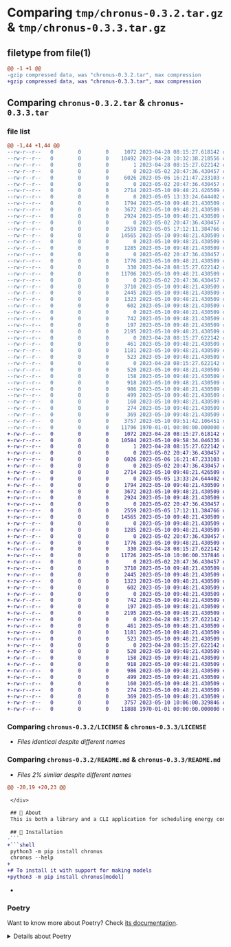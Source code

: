 # Comparing `tmp/chronus-0.3.2.tar.gz` & `tmp/chronus-0.3.3.tar.gz`

## filetype from file(1)

```diff
@@ -1 +1 @@
-gzip compressed data, was "chronus-0.3.2.tar", max compression
+gzip compressed data, was "chronus-0.3.3.tar", max compression
```

## Comparing `chronus-0.3.2.tar` & `chronus-0.3.3.tar`

### file list

```diff
@@ -1,44 +1,44 @@
--rw-r--r--   0        0        0     1072 2023-04-28 08:15:27.618142 chronus-0.3.2/LICENSE
--rw-r--r--   0        0        0    10492 2023-04-28 10:32:38.218556 chronus-0.3.2/README.md
--rw-r--r--   0        0        0        1 2023-04-28 08:15:27.622142 chronus-0.3.2/chronus/SystemIntegration/__init__.py
--rw-r--r--   0        0        0        0 2023-05-02 20:47:36.430457 chronus-0.3.2/chronus/SystemIntegration/application_runners/__init__.py
--rw-r--r--   0        0        0     6026 2023-05-06 16:21:47.233103 chronus-0.3.2/chronus/SystemIntegration/application_runners/hpcg.py
--rw-r--r--   0        0        0        0 2023-05-02 20:47:36.430457 chronus-0.3.2/chronus/SystemIntegration/cpu_info_services/__init__.py
--rw-r--r--   0        0        0     2714 2023-05-10 09:48:21.426509 chronus-0.3.2/chronus/SystemIntegration/cpu_info_services/cpu_info_service.py
--rw-r--r--   0        0        0        0 2023-05-05 13:33:24.644402 chronus-0.3.2/chronus/SystemIntegration/optimizers/__init__.py
--rw-r--r--   0        0        0     1794 2023-05-10 09:48:21.430509 chronus-0.3.2/chronus/SystemIntegration/optimizers/bruteforce_optmizer.py
--rw-r--r--   0        0        0     3672 2023-05-10 09:48:21.430509 chronus-0.3.2/chronus/SystemIntegration/optimizers/linear_regression.py
--rw-r--r--   0        0        0     2924 2023-05-10 09:48:21.430509 chronus-0.3.2/chronus/SystemIntegration/optimizers/random_tree_forrest.py
--rw-r--r--   0        0        0        0 2023-05-02 20:47:36.430457 chronus-0.3.2/chronus/SystemIntegration/repositories/__init__.py
--rw-r--r--   0        0        0     2559 2023-05-05 17:12:11.384766 chronus-0.3.2/chronus/SystemIntegration/repositories/csv_repository.py
--rw-r--r--   0        0        0    14565 2023-05-10 09:48:21.430509 chronus-0.3.2/chronus/SystemIntegration/repositories/sqlite_repository.py
--rw-r--r--   0        0        0        0 2023-05-10 09:48:21.430509 chronus-0.3.2/chronus/SystemIntegration/settings_interface/__init__.py
--rw-r--r--   0        0        0     1285 2023-05-10 09:48:21.430509 chronus-0.3.2/chronus/SystemIntegration/settings_interface/etc_storage.py
--rw-r--r--   0        0        0        0 2023-05-02 20:47:36.430457 chronus-0.3.2/chronus/SystemIntegration/system_service_interfaces/__init__.py
--rw-r--r--   0        0        0     1776 2023-05-10 09:48:21.430509 chronus-0.3.2/chronus/SystemIntegration/system_service_interfaces/ipmi_system_service.py
--rw-r--r--   0        0        0      330 2023-04-28 08:15:27.622142 chronus-0.3.2/chronus/__init__.py
--rw-r--r--   0        0        0    11706 2023-05-10 09:48:21.430509 chronus-0.3.2/chronus/__main__.py
--rw-r--r--   0        0        0        0 2023-05-02 20:47:36.430457 chronus-0.3.2/chronus/application/__init__.py
--rw-r--r--   0        0        0     3710 2023-05-10 09:48:21.430509 chronus-0.3.2/chronus/application/benchmark_service.py
--rw-r--r--   0        0        0     2445 2023-05-10 09:48:21.430509 chronus-0.3.2/chronus/application/init_model_service.py
--rw-r--r--   0        0        0     1323 2023-05-10 09:48:21.430509 chronus-0.3.2/chronus/application/load_model_service.py
--rw-r--r--   0        0        0      602 2023-05-10 09:48:21.430509 chronus-0.3.2/chronus/application/run_model_service.py
--rw-r--r--   0        0        0        0 2023-05-10 09:48:21.430509 chronus-0.3.2/chronus/cli/__init__.py
--rw-r--r--   0        0        0      742 2023-05-10 09:48:21.430509 chronus-0.3.2/chronus/cli/setup.py
--rw-r--r--   0        0        0      197 2023-05-10 09:48:21.430509 chronus-0.3.2/chronus/domain/LocalSettings.py
--rw-r--r--   0        0        0     2195 2023-05-10 09:48:21.430509 chronus-0.3.2/chronus/domain/Run.py
--rw-r--r--   0        0        0        0 2023-04-28 08:15:27.622142 chronus-0.3.2/chronus/domain/__init__.py
--rw-r--r--   0        0        0      461 2023-05-10 09:48:21.430509 chronus-0.3.2/chronus/domain/benchmark.py
--rw-r--r--   0        0        0     1181 2023-05-10 09:48:21.430509 chronus-0.3.2/chronus/domain/configuration.py
--rw-r--r--   0        0        0      523 2023-05-10 09:48:21.430509 chronus-0.3.2/chronus/domain/cpu_info.py
--rw-r--r--   0        0        0        0 2023-04-28 08:15:27.622142 chronus-0.3.2/chronus/domain/interfaces/__init__.py
--rw-r--r--   0        0        0      520 2023-05-10 09:48:21.430509 chronus-0.3.2/chronus/domain/interfaces/application_runner_interface.py
--rw-r--r--   0        0        0      158 2023-05-10 09:48:21.430509 chronus-0.3.2/chronus/domain/interfaces/cpu_info_service_interface.py
--rw-r--r--   0        0        0      918 2023-05-10 09:48:21.430509 chronus-0.3.2/chronus/domain/interfaces/optimizer_interface.py
--rw-r--r--   0        0        0      986 2023-05-10 09:48:21.430509 chronus-0.3.2/chronus/domain/interfaces/repository_interface.py
--rw-r--r--   0        0        0      499 2023-05-10 09:48:21.430509 chronus-0.3.2/chronus/domain/interfaces/settings_interface.py
--rw-r--r--   0        0        0      160 2023-05-10 09:48:21.430509 chronus-0.3.2/chronus/domain/interfaces/system_service_interface.py
--rw-r--r--   0        0        0      274 2023-05-10 09:48:21.430509 chronus-0.3.2/chronus/domain/model.py
--rw-r--r--   0        0        0      369 2023-05-10 09:48:21.430509 chronus-0.3.2/chronus/domain/system_sample.py
--rw-r--r--   0        0        0     3757 2023-05-10 09:51:42.106451 chronus-0.3.2/pyproject.toml
--rw-r--r--   0        0        0    11796 1970-01-01 00:00:00.000000 chronus-0.3.2/PKG-INFO
+-rw-r--r--   0        0        0     1072 2023-04-28 08:15:27.618142 chronus-0.3.3/LICENSE
+-rw-r--r--   0        0        0    10584 2023-05-10 09:58:34.046336 chronus-0.3.3/README.md
+-rw-r--r--   0        0        0        1 2023-04-28 08:15:27.622142 chronus-0.3.3/chronus/SystemIntegration/__init__.py
+-rw-r--r--   0        0        0        0 2023-05-02 20:47:36.430457 chronus-0.3.3/chronus/SystemIntegration/application_runners/__init__.py
+-rw-r--r--   0        0        0     6026 2023-05-06 16:21:47.233103 chronus-0.3.3/chronus/SystemIntegration/application_runners/hpcg.py
+-rw-r--r--   0        0        0        0 2023-05-02 20:47:36.430457 chronus-0.3.3/chronus/SystemIntegration/cpu_info_services/__init__.py
+-rw-r--r--   0        0        0     2714 2023-05-10 09:48:21.426509 chronus-0.3.3/chronus/SystemIntegration/cpu_info_services/cpu_info_service.py
+-rw-r--r--   0        0        0        0 2023-05-05 13:33:24.644402 chronus-0.3.3/chronus/SystemIntegration/optimizers/__init__.py
+-rw-r--r--   0        0        0     1794 2023-05-10 09:48:21.430509 chronus-0.3.3/chronus/SystemIntegration/optimizers/bruteforce_optmizer.py
+-rw-r--r--   0        0        0     3672 2023-05-10 09:48:21.430509 chronus-0.3.3/chronus/SystemIntegration/optimizers/linear_regression.py
+-rw-r--r--   0        0        0     2924 2023-05-10 09:48:21.430509 chronus-0.3.3/chronus/SystemIntegration/optimizers/random_tree_forrest.py
+-rw-r--r--   0        0        0        0 2023-05-02 20:47:36.430457 chronus-0.3.3/chronus/SystemIntegration/repositories/__init__.py
+-rw-r--r--   0        0        0     2559 2023-05-05 17:12:11.384766 chronus-0.3.3/chronus/SystemIntegration/repositories/csv_repository.py
+-rw-r--r--   0        0        0    14565 2023-05-10 09:48:21.430509 chronus-0.3.3/chronus/SystemIntegration/repositories/sqlite_repository.py
+-rw-r--r--   0        0        0        0 2023-05-10 09:48:21.430509 chronus-0.3.3/chronus/SystemIntegration/settings_interface/__init__.py
+-rw-r--r--   0        0        0     1285 2023-05-10 09:48:21.430509 chronus-0.3.3/chronus/SystemIntegration/settings_interface/etc_storage.py
+-rw-r--r--   0        0        0        0 2023-05-02 20:47:36.430457 chronus-0.3.3/chronus/SystemIntegration/system_service_interfaces/__init__.py
+-rw-r--r--   0        0        0     1776 2023-05-10 09:48:21.430509 chronus-0.3.3/chronus/SystemIntegration/system_service_interfaces/ipmi_system_service.py
+-rw-r--r--   0        0        0      330 2023-04-28 08:15:27.622142 chronus-0.3.3/chronus/__init__.py
+-rw-r--r--   0        0        0    11726 2023-05-10 10:06:00.337846 chronus-0.3.3/chronus/__main__.py
+-rw-r--r--   0        0        0        0 2023-05-02 20:47:36.430457 chronus-0.3.3/chronus/application/__init__.py
+-rw-r--r--   0        0        0     3710 2023-05-10 09:48:21.430509 chronus-0.3.3/chronus/application/benchmark_service.py
+-rw-r--r--   0        0        0     2445 2023-05-10 09:48:21.430509 chronus-0.3.3/chronus/application/init_model_service.py
+-rw-r--r--   0        0        0     1323 2023-05-10 09:48:21.430509 chronus-0.3.3/chronus/application/load_model_service.py
+-rw-r--r--   0        0        0      602 2023-05-10 09:48:21.430509 chronus-0.3.3/chronus/application/run_model_service.py
+-rw-r--r--   0        0        0        0 2023-05-10 09:48:21.430509 chronus-0.3.3/chronus/cli/__init__.py
+-rw-r--r--   0        0        0      742 2023-05-10 09:48:21.430509 chronus-0.3.3/chronus/cli/setup.py
+-rw-r--r--   0        0        0      197 2023-05-10 09:48:21.430509 chronus-0.3.3/chronus/domain/LocalSettings.py
+-rw-r--r--   0        0        0     2195 2023-05-10 09:48:21.430509 chronus-0.3.3/chronus/domain/Run.py
+-rw-r--r--   0        0        0        0 2023-04-28 08:15:27.622142 chronus-0.3.3/chronus/domain/__init__.py
+-rw-r--r--   0        0        0      461 2023-05-10 09:48:21.430509 chronus-0.3.3/chronus/domain/benchmark.py
+-rw-r--r--   0        0        0     1181 2023-05-10 09:48:21.430509 chronus-0.3.3/chronus/domain/configuration.py
+-rw-r--r--   0        0        0      523 2023-05-10 09:48:21.430509 chronus-0.3.3/chronus/domain/cpu_info.py
+-rw-r--r--   0        0        0        0 2023-04-28 08:15:27.622142 chronus-0.3.3/chronus/domain/interfaces/__init__.py
+-rw-r--r--   0        0        0      520 2023-05-10 09:48:21.430509 chronus-0.3.3/chronus/domain/interfaces/application_runner_interface.py
+-rw-r--r--   0        0        0      158 2023-05-10 09:48:21.430509 chronus-0.3.3/chronus/domain/interfaces/cpu_info_service_interface.py
+-rw-r--r--   0        0        0      918 2023-05-10 09:48:21.430509 chronus-0.3.3/chronus/domain/interfaces/optimizer_interface.py
+-rw-r--r--   0        0        0      986 2023-05-10 09:48:21.430509 chronus-0.3.3/chronus/domain/interfaces/repository_interface.py
+-rw-r--r--   0        0        0      499 2023-05-10 09:48:21.430509 chronus-0.3.3/chronus/domain/interfaces/settings_interface.py
+-rw-r--r--   0        0        0      160 2023-05-10 09:48:21.430509 chronus-0.3.3/chronus/domain/interfaces/system_service_interface.py
+-rw-r--r--   0        0        0      274 2023-05-10 09:48:21.430509 chronus-0.3.3/chronus/domain/model.py
+-rw-r--r--   0        0        0      369 2023-05-10 09:48:21.430509 chronus-0.3.3/chronus/domain/system_sample.py
+-rw-r--r--   0        0        0     3757 2023-05-10 10:06:00.329846 chronus-0.3.3/pyproject.toml
+-rw-r--r--   0        0        0    11888 1970-01-01 00:00:00.000000 chronus-0.3.3/PKG-INFO
```

### Comparing `chronus-0.3.2/LICENSE` & `chronus-0.3.3/LICENSE`

 * *Files identical despite different names*

### Comparing `chronus-0.3.2/README.md` & `chronus-0.3.3/README.md`

 * *Files 2% similar despite different names*

```diff
@@ -20,19 +20,23 @@
 
 </div>
 
 ## 📖 About
 This is both a library and a CLI application for scheduling energy consumption. The library is build for slurm, and the CLI application is build for the end user.
 
 ## 🚀 Installation
-```
+```shell
 python3 -m pip install chronus
 chronus --help
+
+# To install it with support for making models
+python3 -m pip install chronus[model]
 ```
 
+
 ### Poetry
 
 Want to know more about Poetry? Check [its documentation](https://python-poetry.org/docs/).
 
 <details>
 <summary>Details about Poetry</summary>
 <p>
```

### Comparing `chronus-0.3.2/chronus/SystemIntegration/application_runners/hpcg.py` & `chronus-0.3.3/chronus/SystemIntegration/application_runners/hpcg.py`

 * *Files identical despite different names*

### Comparing `chronus-0.3.2/chronus/SystemIntegration/cpu_info_services/cpu_info_service.py` & `chronus-0.3.3/chronus/SystemIntegration/cpu_info_services/cpu_info_service.py`

 * *Files identical despite different names*

### Comparing `chronus-0.3.2/chronus/SystemIntegration/optimizers/bruteforce_optmizer.py` & `chronus-0.3.3/chronus/SystemIntegration/optimizers/bruteforce_optmizer.py`

 * *Files identical despite different names*

### Comparing `chronus-0.3.2/chronus/SystemIntegration/optimizers/linear_regression.py` & `chronus-0.3.3/chronus/SystemIntegration/optimizers/linear_regression.py`

 * *Files identical despite different names*

### Comparing `chronus-0.3.2/chronus/SystemIntegration/optimizers/random_tree_forrest.py` & `chronus-0.3.3/chronus/SystemIntegration/optimizers/random_tree_forrest.py`

 * *Files identical despite different names*

### Comparing `chronus-0.3.2/chronus/SystemIntegration/repositories/csv_repository.py` & `chronus-0.3.3/chronus/SystemIntegration/repositories/csv_repository.py`

 * *Files identical despite different names*

### Comparing `chronus-0.3.2/chronus/SystemIntegration/repositories/sqlite_repository.py` & `chronus-0.3.3/chronus/SystemIntegration/repositories/sqlite_repository.py`

 * *Files identical despite different names*

### Comparing `chronus-0.3.2/chronus/SystemIntegration/settings_interface/etc_storage.py` & `chronus-0.3.3/chronus/SystemIntegration/settings_interface/etc_storage.py`

 * *Files identical despite different names*

### Comparing `chronus-0.3.2/chronus/SystemIntegration/system_service_interfaces/ipmi_system_service.py` & `chronus-0.3.3/chronus/SystemIntegration/system_service_interfaces/ipmi_system_service.py`

 * *Files identical despite different names*

### Comparing `chronus-0.3.2/chronus/__main__.py` & `chronus-0.3.3/chronus/__main__.py`

 * *Files 1% similar despite different names*

```diff
@@ -159,15 +159,15 @@
     if system_id == -1:
         console.print("[yellow]You need to choose a system to train a model.[/yellow]")
         console.print("[green]Here are the available systems:[/green]")
         present_systems(repo)
 
         raise typer.Exit()
 
-    logger.info("Initializing model of type %s", model.name)
+    logger.info("Initializing model of type '%s'", model.name)
     making_model = InitModelService(
         system_id=system_id,
         repository=repo,
         optimizer=_choose_optimizer(model),
     )
 
     with console.status("training model", spinner="dots12"):
@@ -222,21 +222,21 @@
 
         console.print("[yellow]Specify the model id with --model <id>[/yellow]")
 
         raise typer.Exit()
 
     model = repo.get_model(model_id)
 
-    load_model = LoadModelService(
+    _load_model = LoadModelService(
         model_id=model_id,
         repository=repo,
         optimizer=_choose_optimizer(model.type),
-        local_storage=EtcLocalStorage(),
+        local_storage=EtcLocalStorage(Permission.WRITE),
     )
-    load_model.run()
+    _load_model.run()
 
 
 @dataclasses.dataclass
 class ConfigDto:
     cores: int
     frequency: int
     threads_per_core: int
```

### Comparing `chronus-0.3.2/chronus/application/benchmark_service.py` & `chronus-0.3.3/chronus/application/benchmark_service.py`

 * *Files identical despite different names*

### Comparing `chronus-0.3.2/chronus/application/init_model_service.py` & `chronus-0.3.3/chronus/application/init_model_service.py`

 * *Files identical despite different names*

### Comparing `chronus-0.3.2/chronus/application/load_model_service.py` & `chronus-0.3.3/chronus/application/load_model_service.py`

 * *Files identical despite different names*

### Comparing `chronus-0.3.2/chronus/application/run_model_service.py` & `chronus-0.3.3/chronus/application/run_model_service.py`

 * *Files identical despite different names*

### Comparing `chronus-0.3.2/chronus/cli/setup.py` & `chronus-0.3.3/chronus/cli/setup.py`

 * *Files identical despite different names*

### Comparing `chronus-0.3.2/chronus/domain/Run.py` & `chronus-0.3.3/chronus/domain/Run.py`

 * *Files identical despite different names*

### Comparing `chronus-0.3.2/chronus/domain/configuration.py` & `chronus-0.3.3/chronus/domain/configuration.py`

 * *Files identical despite different names*

### Comparing `chronus-0.3.2/chronus/domain/cpu_info.py` & `chronus-0.3.3/chronus/domain/cpu_info.py`

 * *Files identical despite different names*

### Comparing `chronus-0.3.2/chronus/domain/interfaces/application_runner_interface.py` & `chronus-0.3.3/chronus/domain/interfaces/application_runner_interface.py`

 * *Files identical despite different names*

### Comparing `chronus-0.3.2/chronus/domain/interfaces/optimizer_interface.py` & `chronus-0.3.3/chronus/domain/interfaces/optimizer_interface.py`

 * *Files identical despite different names*

### Comparing `chronus-0.3.2/chronus/domain/interfaces/repository_interface.py` & `chronus-0.3.3/chronus/domain/interfaces/repository_interface.py`

 * *Files identical despite different names*

### Comparing `chronus-0.3.2/pyproject.toml` & `chronus-0.3.3/pyproject.toml`

 * *Files 0% similar despite different names*

```diff
@@ -1,15 +1,15 @@
 # Poetry pyproject.toml: https://python-poetry.org/docs/pyproject/
 [build-system]
 requires = ["poetry_core>=1.0.0"]
 build-backend = "poetry.core.masonry.api"
 
 [tool.poetry]
 name = "chronus"
-version = "0.3.2"
+version = "0.3.3"
 description = "A energy scheduling model, build for HPC."
 readme = "README.md"
 authors = ["chronus <aaspringborg@gmail.com>"]
 license = "MIT"
 repository = "https://github.com/AndersSpringborg/chronus"
 homepage = "https://github.com/AndersSpringborg/chronus"
```

### Comparing `chronus-0.3.2/PKG-INFO` & `chronus-0.3.3/PKG-INFO`

 * *Files 1% similar despite different names*

```diff
@@ -1,10 +1,10 @@
 Metadata-Version: 2.1
 Name: chronus
-Version: 0.3.2
+Version: 0.3.3
 Summary: A energy scheduling model, build for HPC.
 Home-page: https://github.com/AndersSpringborg/chronus
 License: MIT
 Author: chronus
 Author-email: aaspringborg@gmail.com
 Requires-Python: >=3.9,<4.0
 Classifier: Development Status :: 3 - Alpha
@@ -52,19 +52,23 @@
 
 </div>
 
 ## 📖 About
 This is both a library and a CLI application for scheduling energy consumption. The library is build for slurm, and the CLI application is build for the end user.
 
 ## 🚀 Installation
-```
+```shell
 python3 -m pip install chronus
 chronus --help
+
+# To install it with support for making models
+python3 -m pip install chronus[model]
 ```
 
+
 ### Poetry
 
 Want to know more about Poetry? Check [its documentation](https://python-poetry.org/docs/).
 
 <details>
 <summary>Details about Poetry</summary>
 <p>
```

